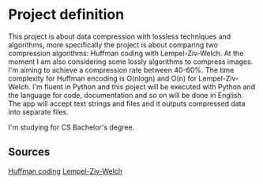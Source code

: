 # Project definition

This project is about data compression with lossless techniques and algorithms, more specifically the project is about comparing two compression algorithms: Huffman coding with Lempel-Ziv-Welch. At the moment I am also considering some lossly algorithms to compress images. I'm aiming to achieve a compression rate between 40-60%. The time complexity for Huffman encoding is O(nlogn) and  O(n) for Lempel-Ziv-Welch. I'm fluent in Python and this poject will be executed with Python and the language for code, documentation and so on will be done in English. The app will accept text strings and files and it outputs compressed data into separate files.

I'm studying for CS Bachelor's degree.


## Sources

[Huffman coding](https://en.wikipedia.org/wiki/Huffman_coding)
[Lempel-Ziv-Welch](https://en.wikipedia.org/wiki/Lempel%E2%80%93Ziv%E2%80%93Welch)
